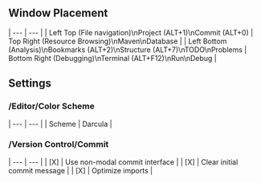 ## Window Placement

| --- | --- |
| Left Top (File navigation)\nProject (ALT+1)\nCommit (ALT+0) | Top Right (Resource Browsing)\nMaven\nDatabase |
| Left Bottom (Analysis)\nBookmarks (ALT+2)\nStructure (ALT+7)\nTODO\nProblems | Bottom Right (Debugging)\nTerminal (ALT+F12)\nRun\nDebug |

## Settings

### /Editor/Color Scheme

| --- | --- |
| Scheme | Darcula |

### /Version Control/Commit

| --- | --- |
| [X] | Use non-modal commit interface |
| [X] | Clear initial commit message |
| [X] | Optimize imports |

